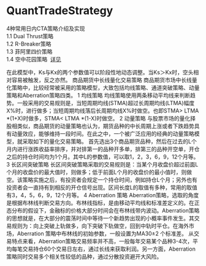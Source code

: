 QuantTradeStrategy
====================

4种常用日内CTA策略介绍及实现<br>
1.1 Dual Thrust策略<br>
1.2 R-Breaker策略<br>
1.3 菲阿里四价策略<br>
1.4 空中花园策略  [详见](http://futures.hexun.com/2017-01-19/187804862.html 'flavor')

在此模型中，Ks与Kx的两个参数值可以阶段性地动态调整。当Ks＞Kx时，空头相对容易被触发，反之亦然。
商品期货中长线量化交易策略
商品期货市场中长线量化策略中，比较经常被采用的策略模型，大致包括均线策略、通道突破策略、动量策略和Aberration策略四类。
1
均线策略
均线策略使用两条移动平均线来判断趋势。一般采用的交易规则是，当短周期均线(STMA)超过长周期均线(LTMA)幅度X%时，进行做多；当短周期均线落后长周期均线X%时做空。也即STMA> LTMA *(1+X)时做多，STMA< LTMA *(1-X)时做空。
2
动量策略
与股票市场的量化择股相类似，商品期货的动量策略也认为，期货品种的中长周期上涨或者下跌趋势具有动量效应，能够维持一段时间。在此之中，一个被广泛应用的经典的动量策略模型，就采取如下的量化交易策略。
首先选出3个商品期货品种，然后在过去的L个月内进行涨跌收益率排序，并对排第一的品种开多单，排第三的品种开空单，开仓之后的持仓时间均为1个月。其中L的参数值，可以取1，2，3，6，9，12个月等。
3
长区间突破策略
长区间突破策略采取的交易规则是：当某个月收盘价超过前面L个月的收盘价的最大值时，则做多；低于前面L个月的收盘价的最小值时，则做空。该策略实施之后，有投资者会规定一个持仓时间，例如持仓L个月；另外也有投资者会一直持有到相反的开仓信号出现。区间长度L的取值有多种，常用的取值有3，4，5，6，9，12个月等。
4
Aberration 策略
Aberration策略，选取的角度是根据布林线判断交易方向。布林线指标，是由移动平均线和标准差定义的。在正态分布的假设下，金融标的价格大部分时间会在布林线带内波动。Aberration策略的思想就是，在大部分的震荡时间中等待一个新趋势出现的小概率事件发生。其交易规则为：向上突破上轨做多，向下突破下轨做空，回到中轨时平仓。在海外市场，Aberration 策略中布林线的初始参数，一般设置为MA30±2 个标准差。
从交易特点来看，Aberration策略交易频率并不高，一般每年交易某个品种3-4次，平均每笔交易持仓60个交易日左右，通过长线来获取利润。另一方面，Aberration策略同时交易多个相关性较低的品种，通过分散投资避开大风险。
